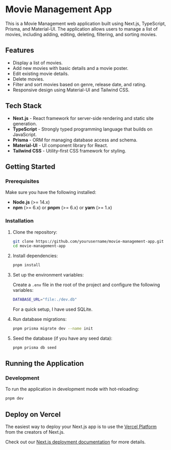 # Movie Management App

This is a Movie Management web application built using Next.js, TypeScript, Prisma, and Material-UI. The application allows users to manage a list of movies, including adding, editing, deleting, filtering, and sorting movies.

## Features

- Display a list of movies.
- Add new movies with basic details and a movie poster.
- Edit existing movie details.
- Delete movies.
- Filter and sort movies based on genre, release date, and rating.
- Responsive design using Material-UI and Tailwind CSS.

## Tech Stack

- **Next.js** - React framework for server-side rendering and static site generation.
- **TypeScript** - Strongly typed programming language that builds on JavaScript.
- **Prisma** - ORM for managing database access and schema.
- **Material-UI** - UI component library for React.
- **Tailwind CSS** - Utility-first CSS framework for styling.

## Getting Started

### Prerequisites

Make sure you have the following installed:

- **Node.js** (>= 14.x)
- **npm** (>= 6.x) or **pnpm** (>= 6.x) or **yarn** (>= 1.x)

### Installation

1. Clone the repository:

    ```bash
    git clone https://github.com/yourusername/movie-management-app.git
    cd movie-management-app
    ```

2. Install dependencies:

    ```bash
    pnpm install
    ```

3. Set up the environment variables:

    Create a `.env` file in the root of the project and configure the following variables:

    ```bash
    DATABASE_URL="file:./dev.db"
    ```

    For a quick setup, I have used SQLite.

4. Run database migrations:

    ```bash
    pnpm prisma migrate dev --name init
    ```

5. Seed the database (if you have any seed data):

    ```bash
    pnpm prisma db seed
    ```

## Running the Application

### Development

To run the application in development mode with hot-reloading:

```bash
pnpm dev
```

## Deploy on Vercel

The easiest way to deploy your Next.js app is to use the [Vercel Platform](https://vercel.com/new?utm_medium=default-template&filter=next.js&utm_source=create-next-app&utm_campaign=create-next-app-readme) from the creators of Next.js.

Check out our [Next.js deployment documentation](https://nextjs.org/docs/deployment) for more details.
